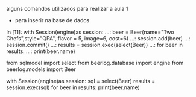 alguns comandos utilizados para realizar a aula 1 

- para inserir na base de dados 

In [11]: with Session(engine)as session:
    ...:     beer = Beer(name="Two Chefs",style="QPA", flavor = 5, image=6, cost=6)
    ...:     session.add(beer)
    ...:     session.commit()
    ...:     results = session.exec(select(Beer))
    ...:     for beer in results:
    ...:         print(beer.name)



from sqlmodel import select
from beerlog.database import engine
from beerlog.models import Beer
    

with Session(engine)as session:
    sql = select(Beer)
    results = session.exec(sql)
    for beer in results:
        print(beer.name)